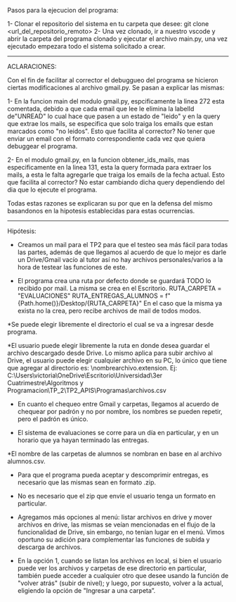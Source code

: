 Pasos para la ejecucion del programa:

1- Clonar el repositorio del sistema en tu carpeta que desee: git clone <url_del_repositorio_remoto>
2- Una vez clonado, ir a nuestro vscode y abrir la carpeta del programa clonado y ejecutar el archivo main.py, una vez ejecutado empezara todo el sistema solicitado a crear.

-----------------------------------------------------------------------------------------------------------------------

ACLARACIONES:

Con el fin de facilitar al corrector el debuggueo del programa se hicieron ciertas modificaciones al archivo gmail.py. Se pasan a explicar las mismas:

1- En la funcion main del modulo gmail.py, espcificamente la linea 272 esta comentada, debido a que cada email que lee le elimina la labelId de"UNREAD" lo cual hace que 
pasen a un estado de "leido" y en la query que extrae los mails, se especifica que solo traiga los emails que estan marcados como "no leidos". Esto que facilita al corrector? No tener que
enviar un email con el formato correspondiente cada vez que quiera debuggear el programa.

2- En el modulo gmail.py, en la funcion obtener_ids_mails, mas especificamente en la linea 131, esta la query formada para extraer los mails, a esta le falta agregarle que traiga los emails
de la fecha actual. Esto que facilita al corrector? No estar cambiando dicha query dependiendo del dia que lo ejecute el programa.

Todas estas razones se explicaran su por que en la defensa del mismo basandonos en la hipotesis establecidas para estas ocurrencias.

-----------------------------------------------------------------------------------------------------------------------

Hipótesis:

* Creamos un mail para el TP2 para que el testeo sea más fácil para todas las partes,
además de que llegamos al acuerdo de que lo mejor es darle un Drive/Gmail vacío al
tutor así no hay archivos personales/varios a la hora de testear las funciones de este.

* El programa crea una ruta por defecto donde se guardará TODO lo recibido por mail.
La misma se crea en el Escritorio.
RUTA_CARPETA = "EVALUACIONES"
RUTA_ENTREGAS_ALUMNOS = f"{Path.home()}/Desktop/{RUTA_CARPETA}"
En el caso que la misma ya exista no la crea, pero recibe archivos de mail de todos
modos.

*Se puede elegir libremente el directorio el cual se va a ingresar desde programa.

*El usuario puede elegir libremente la ruta en donde desea guardar el archivo
descargado desde Drive.
Lo mismo aplica para subir archivo al Drive, el usuario puede elegir cualquier archivo
en su PC, lo único que tiene que agregar al directorio es: \nombrearchivo.extension.
Ej: C:\Users\victoria\OneDrive\Escritorio\Universidad\3er Cuatrimestre\Algoritmos y
Programacion\TP_2\TP2_APIS\Programas\archivos.csv

* En cuanto el chequeo entre Gmail y carpetas, llegamos al acuerdo de chequear por
padrón y no por nombre, los nombres se pueden repetir, pero el padrón es único.

* El sistema de evaluaciones se corre para un día en particular, y en un horario que ya
hayan terminado las entregas.

*El nombre de las carpetas de alumnos se nombran en base en al archivo
alumnos.csv.

* Para que el programa pueda aceptar y descomprimir entregas, es necesario que las
mismas sean en formato .zip.

* No es necesario que el zip que envíe el usuario tenga un formato en particular.

* Agregamos más opciones al menú: listar archivos en drive y mover archivos en drive,
las mismas se veían mencionadas en el flujo de la funcionalidad de Drive, sin
embargo, no tenían lugar en el menú. Vimos oportuno su adición para complementar
las funciones de subida y descarga de archivos.

* En la opción 1, cuando se listan los archivos en local, si bien el usuario puede ver los
archivos y carpetas de ese directorio en particular, también puede acceder a cualquier
otro que desee usando la función de "volver atrás" (subir de nivel); y luego, por
supuesto, volver a la actual, eligiendo la opción de "Ingresar a una carpeta”.
